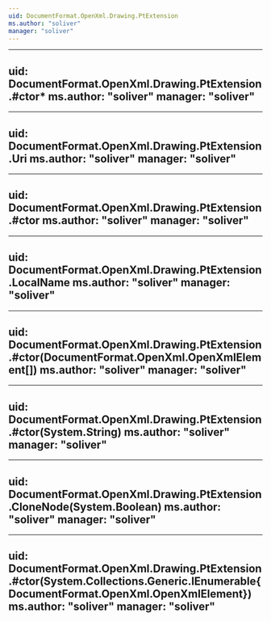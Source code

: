 ```yaml
---
uid: DocumentFormat.OpenXml.Drawing.PtExtension
ms.author: "soliver"
manager: "soliver"
---
```


---
uid: DocumentFormat.OpenXml.Drawing.PtExtension.#ctor*
ms.author: "soliver"
manager: "soliver"
---

---
uid: DocumentFormat.OpenXml.Drawing.PtExtension.Uri
ms.author: "soliver"
manager: "soliver"
---

---
uid: DocumentFormat.OpenXml.Drawing.PtExtension.#ctor
ms.author: "soliver"
manager: "soliver"
---

---
uid: DocumentFormat.OpenXml.Drawing.PtExtension.LocalName
ms.author: "soliver"
manager: "soliver"
---

---
uid: DocumentFormat.OpenXml.Drawing.PtExtension.#ctor(DocumentFormat.OpenXml.OpenXmlElement[])
ms.author: "soliver"
manager: "soliver"
---

---
uid: DocumentFormat.OpenXml.Drawing.PtExtension.#ctor(System.String)
ms.author: "soliver"
manager: "soliver"
---

---
uid: DocumentFormat.OpenXml.Drawing.PtExtension.CloneNode(System.Boolean)
ms.author: "soliver"
manager: "soliver"
---

---
uid: DocumentFormat.OpenXml.Drawing.PtExtension.#ctor(System.Collections.Generic.IEnumerable{DocumentFormat.OpenXml.OpenXmlElement})
ms.author: "soliver"
manager: "soliver"
---
